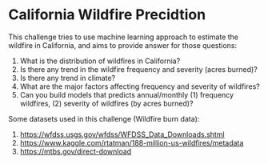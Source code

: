 # California Wildfire Precidtion

This challenge tries to use machine learning approach to estimate the wildfire in California, and aims to provide answer for those questions:

1. What is the distribution of wildfires in California?
2. Is there any trend in the wildfire frequency and severity (acres burned)?
3. Is there any trend in climate?
4. What are the major factors affecting frequency and severity of wildfires?
5. Can you build models that predicts annual/monthly (1) frequency wildfires, (2) severity of wildfires (by acres burned)?

Some datasets used in this challenge (Wildfire burn data): 

1. https://wfdss.usgs.gov/wfdss/WFDSS_Data_Downloads.shtml
2. https://www.kaggle.com/rtatman/188-million-us-wildfires/metadata
3. https://mtbs.gov/direct-download
